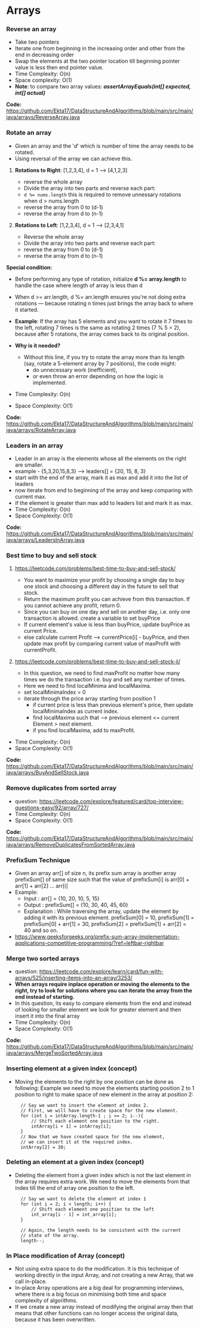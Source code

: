 # Arrays

### **Reverse an array**

- Take two pointers
- Iterate one from beginning in the increasing order 
  and other from the end in decreasing order
- Swap the elements at the two pointer location till beginning pointer value 
  is less then end pointer value.
- Time Complexity: O(n)
- Space complexity: O(1)  
- **Note**: to compare two array values: **_assertArrayEquals(int[] expected, int[] actual)_**

**Code:** https://github.com/Ekta17/DataStructureAndAlgorithms/blob/main/src/main/java/arrays/ReverseArray.java


### **Rotate an array**

- Given an array and the '_d_' which is number of time the array needs to be rotated. 
- Using reversal of the array we can achieve this. 

1. **Rotations to Right**: [1,2,3,4], d = 1 --> [4,1,2,3]
    - reverse the whole array
    - Divide the array into two parts and reverse each part: 
    - `d %= nums.length` this is required to remove unnessary rotations when d > nums.length 
    - reverse the array from 0 to (d-1)
    - reverse the array from d to (n-1)
    

2. **Rotations to Left**: [1,2,3,4], d = 1 --> [2,3,4,1]
    - Reverse the whole array
    - Divide the array into two parts and reverse each part:
    - reverse the array from 0 to (d-1)
    - reverse the array from d to (n-1)
    
**Special condition:**

- Before performing any type of rotation, initialize **d %= array.length** to handle the case where length of array is less than d
- When d >= arr.length, d %= arr.length ensures you're not doing extra rotations — because rotating n times just brings the array back to where it started.
- **Example**: If the array has 5 elements and you want to rotate it 7 times to the left, rotating 7 times is the same as rotating 2 times (7 % 5 = 2), because after 5 rotations, the array comes back to its original position.
- **Why is it needed?**
    - Without this line, if you try to rotate the array more than its length (say, rotate a 5-element array by 7 positions), the code might:
        - do unnecessary work (inefficient), 
        - or even throw an error depending on how the logic is implemented.


- Time Complexity: O(n)
- Space Complexity: O(1)

**Code:** https://github.com/Ekta17/DataStructureAndAlgorithms/blob/main/src/main/java/arrays/RotateArray.java


### **Leaders in an array**

- Leader in an array is the elements whose all the elements on the right are smaller. 
- example - {5,3,20,15,8,3} --> leaders[] = {20, 15, 8, 3}
- start with the end of the array, mark it as max and add it into the list of leaders
- now iterate from end to beginning of the array and keep comparing with current max. 
- if the element is greater than max add to leaders list and mark it as max.
- Time Complexity: O(n)
- Space Complexity: O(1)

**Code:** https://github.com/Ekta17/DataStructureAndAlgorithms/blob/main/src/main/java/arrays/LeadersInArray.java


### **Best time to buy and sell stock**
 
1) https://leetcode.com/problems/best-time-to-buy-and-sell-stock/
   - You want to maximize your profit by choosing a single day to buy one stock 
     and choosing a different day in the future to sell that stock. 
   - Return the maximum profit you can achieve from this transaction. 
     If you cannot achieve any profit, return 0.
   - Since you can buy on one day and sell on another day, 
     i.e. only one transaction is allowed. create a variable to set buyPrice
   - If current element's value is less than buyPrice, update buyPrice as current Price. 
   - else calculate current Profit --> currentPrice[i] - buyPrice, and then update 
      max profit by comparing current value of maxProfit with currentProfit.

2) https://leetcode.com/problems/best-time-to-buy-and-sell-stock-ii/
    - In this question, we need to find maxProfit no matter how many times we do the 
      transaction i.e. buy and sell any number of times.
    - Here we need to find localMinima and localMaxima.
    - set localMinimaIndex = 0
    - iterate through the price array starting from position 1
      - if current price is less than previous element's price, then update localMinimaIndex as current index. 
      - find localMaxima such that --> previous element <= current Element > next element. 
      - if you find localMaxima, add to maxProfit.
  
- Time Complexity: O(n)
- Space Complexity: O(1)

**Code:** https://github.com/Ekta17/DataStructureAndAlgorithms/blob/main/src/main/java/arrays/BuyAndSellStock.java

### **Remove duplicates from sorted array**

- question: https://leetcode.com/explore/featured/card/top-interview-questions-easy/92/array/727/
- Time Complexity: O(n)
- Space Complexity: O(1)

**Code:** https://github.com/Ekta17/DataStructureAndAlgorithms/blob/main/src/main/java/arrays/RemoveDuplicatesFromSortedArray.java


### **PrefixSum Technique**

- Given an array arr[] of size n, its prefix sum array is another array prefixSum[]
  of same size such that the value of prefixSum[i] is arr[0] + arr[1] + arr[2] … arr[i]
- Example: 
    - Input  : arr[] = {10, 20, 10, 5, 15}
    - Output : prefixSum[] = {10, 30, 40, 45, 60}
    - Explanation : While traversing the array, update 
      the element by adding it with its previous element.
        prefixSum[0] = 10,
        prefixSum[1] = prefixSum[0] + arr[1] = 30,
        prefixSum[2] = prefixSum[1] + arr[2] = 40 and so on.
- https://www.geeksforgeeks.org/prefix-sum-array-implementation-applications-competitive-programming/?ref=leftbar-rightbar

### **Merge two sorted arrays**

- question: https://leetcode.com/explore/learn/card/fun-with-arrays/525/inserting-items-into-an-array/3253/
- **When arrays require inplace operation or moving the elements to the right, try to look for solutions
  where you can iterate the array from the end instead of starting.**
- In this question, its easy to compare elements from the end and instead of looking for smaller element
  we look for greater element and then insert it into the final array
- Time Complexity: O(n)
- Space Complexity: O(1)

**Code:** https://github.com/Ekta17/DataStructureAndAlgorithms/blob/main/src/main/java/arrays/MergeTwoSortedArray.java

### Inserting element at a given index (concept)

- Moving the elements to the right by one position can be done as following: Example we need to move the elements
  starting position 2 to 1 position to right to make space of new element in the array at position 2:

        // Say we want to insert the element at index 2.
        // First, we will have to create space for the new element.
        for (int i = intArray.length-1 ; i >= 2; i--){
            // Shift each element one position to the right.
            intArray[i + 1] = intArray[i];
        }
        // Now that we have created space for the new element,
        // we can insert it at the required index.
        intArray[2] = 30;


### Deleting an element at a given index (concept)

- Deleting the element from a given index which is not the last element in the array
  requires extra work. We need to move the elements from that index till the end of array 
  one position to the left. 

        // Say we want to delete the element at index 1
        for (int i = 2; i < length; i++) {
            // Shift each element one position to the left
            int_array[i - 1] = int_array[i];
        }

        // Again, the length needs to be consistent with the current
        // state of the array.
        length--; 


### In Place modification of Array (concept)

- Not using extra space to do the modification. 
  It is this technique of working directly in the input Array, 
  and not creating a new Array, that we call in-place. 
- In-place Array operations are a big deal for programming interviews, 
  where there is a big focus on minimising both time and space complexity of algorithms.
- If we create a new array instead of modifying the original array then that means that 
  other functions can no longer access the original data, 
  because it has been overwritten.

